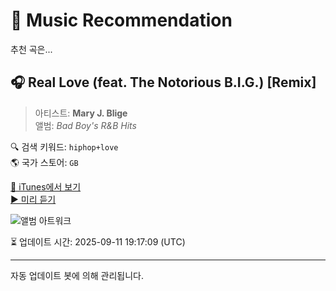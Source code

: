 
# 🎵 Music Recommendation

추천 곡은...

## 🎧 Real Love (feat. The Notorious B.I.G.) [Remix]  
> 아티스트: **Mary J. Blige**  
> 앨범: _Bad Boy's R&B Hits_  

🔍 검색 키워드: `hiphop+love`  
🌎 국가 스토어: `GB`

[🔗 iTunes에서 보기](https://music.apple.com/gb/album/real-love-feat-the-notorious-b-i-g-remix/80967784?i=80967545&uo=4)  
[▶️ 미리 듣기](https://audio-ssl.itunes.apple.com/itunes-assets/AudioPreview116/v4/61/8e/57/618e5778-1c56-957f-4ada-53e4ce1e45c0/mzaf_7089923461264174585.plus.aac.p.m4a)

![앨범 아트워크](https://is1-ssl.mzstatic.com/image/thumb/Music112/v4/9b/b3/c1/9bb3c11a-b8d0-b8c8-5310-6492fcf6cf6e/602498645383.jpg/100x100bb.jpg)

⏳ 업데이트 시간: 2025-09-11 19:17:09 (UTC)

---
자동 업데이트 봇에 의해 관리됩니다.
